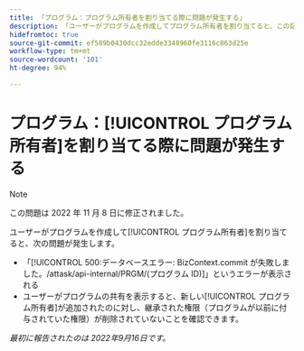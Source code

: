 ```yaml
---
title: 「プログラム：プログラム所有者を割り当てる際に問題が発生する」
description: 「ユーザーがプログラムを作成してプログラム所有者を割り当てると、この記事で説明する問題が発生します。」
hidefromtoc: true
source-git-commit: ef589b0430dcc32edde3348960fe3116c863d25e
workflow-type: tm+mt
source-wordcount: '101'
ht-degree: 94%

---
```



# プログラム：[!UICONTROL プログラム所有者]を割り当てる際に問題が発生する

>[!NOTE]
>
>この問題は 2022 年 11 月 8 日に修正されました。

ユーザーがプログラムを作成して[!UICONTROL プログラム所有者]を割り当てると、次の問題が発生します。

* 「[!UICONTROL 500:データベースエラー: BizContext.commit が失敗しました。/attask/api-internal/PRGM/(プログラム ID)]」というエラーが表示される
* ユーザーがプログラムの共有を表示すると、新しい[!UICONTROL プログラム所有者]が追加されたのに対し、継承された権限（プログラムが以前に付与されていた権限）が削除されていないことを確認できます。

_最初に報告されたのは 2022年9月16日です。_


